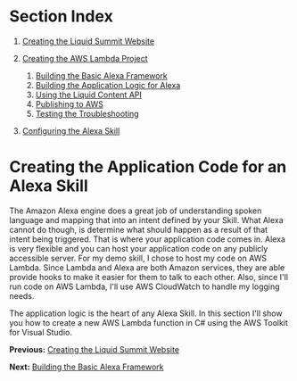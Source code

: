 # Section Index
1. [Creating the Liquid Summit Website](1_Setup_Liquid_Content.md)
2. [Creating the AWS Lambda Project](2_Create_AWS_Lambda_Project.md)

   1. [Building the Basic Alexa Framework](2-1_Create_Basic_Framework.md)
   2. [Building the Application Logic for Alexa](2-2_Create_Application_Logic.md)
   3. [Using the Liquid Content API](2-3_Use_Liquid_Content_API.md)
   4. [Publishing to AWS](2-4_Publishing_Lambda.md)
   5. [Testing the Troubleshooting](2-5_Testing_Lambda_Function.md)

3. [Configuring the Alexa Skill](3_Configure_Alexa_Skill.md)

# Creating the Application Code for an Alexa Skill

The Amazon Alexa engine does a great job of understanding spoken language and mapping that into an intent defined by your Skill. What Alexa cannot do though, is determine what should happen as a result of that intent being triggered. That is where your application code comes in. Alexa is very flexible and you can host your application code on any publicly accessible server. For my demo skill, I chose to host my code on AWS Lambda. Since Lambda and Alexa are both Amazon services, they are able provide hooks to make it easier for them to talk to each other. Also, since I'll run code on AWS Lambda, I'll use AWS CloudWatch to handle my logging needs. 

The application logic is the heart of any Alexa Skill. In this section I'll show you how to create a new AWS Lambda function in C# using the AWS Toolkit for Visual Studio.

**Previous:** [Creating the Liquid Summit Website](1_Setup_Liquid_Content.md)

**Next:** [Building the Basic Alexa Framework](2-1_Create_Basic_Framework.md)